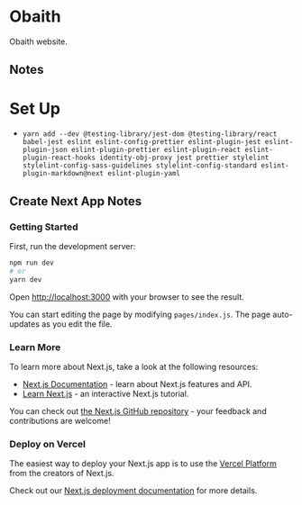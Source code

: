 # Obaith

Obaith website.

## Notes

# Set Up

- `yarn add --dev @testing-library/jest-dom @testing-library/react babel-jest eslint eslint-config-prettier eslint-plugin-jest eslint-plugin-json eslint-plugin-prettier eslint-plugin-react eslint-plugin-react-hooks identity-obj-proxy jest prettier stylelint stylelint-config-sass-guidelines stylelint-config-standard eslint-plugin-markdown@next eslint-plugin-yaml`

## Create Next App Notes

### Getting Started

First, run the development server:

```bash
npm run dev
# or
yarn dev
```

Open [http://localhost:3000](http://localhost:3000) with your browser to see the result.

You can start editing the page by modifying `pages/index.js`. The page auto-updates as you edit the file.

### Learn More

To learn more about Next.js, take a look at the following resources:

- [Next.js Documentation](https://nextjs.org/docs) - learn about Next.js features and API.
- [Learn Next.js](https://nextjs.org/learn) - an interactive Next.js tutorial.

You can check out [the Next.js GitHub repository](https://github.com/vercel/next.js/) - your feedback and contributions are welcome!

### Deploy on Vercel

The easiest way to deploy your Next.js app is to use the [Vercel Platform](https://vercel.com/import?utm_medium=default-template&filter=next.js&utm_source=create-next-app&utm_campaign=create-next-app-readme) from the creators of Next.js.

Check out our [Next.js deployment documentation](https://nextjs.org/docs/deployment) for more details.
